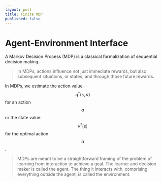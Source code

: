 ```yaml
---
layout: post
title: Finite MDP
published: false
---
```


# Agent-Environment Interface

A Markov Decision Process (MDP) is a classical formalization of sequential decision making.

> In MDPs, actions influence not just immediate rewards, but also subsequent situations, or states, and through those future rewards.

In MDPs, we estimate the action value $$q^*(s,a)$$ for an action $$a$$ or the state value $$v^*(s)$$ for the optimal action $$a$$.

> MDPs are meant to be a straightforward framing of the problem of learning from interaction to achieve a goal. The learner and decision maker is called the agent. The thing it interacts with, comprising everything outside the agent, is called the environment.


